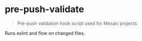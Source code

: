 # pre-push-validate
> Pre-push validation hook script used for Mesaic projects

Runs eslint and flow on changed files.
